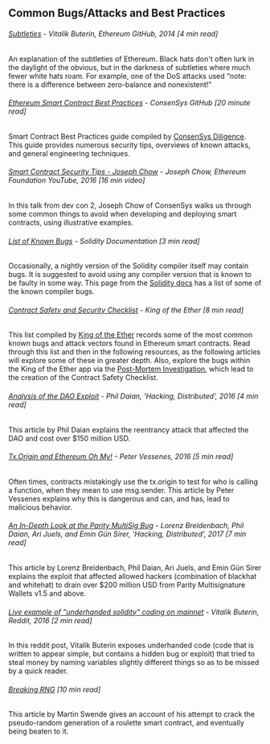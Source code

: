 ## Common Bugs/Attacks and Best Practices

###### [Subtleties](https://github.com/ethereum/wiki/wiki/subtleties) - Vitalik Buterin, Ethereum GitHub, 2014 \[4 min read\]

An explanation of the subtleties of Ethereum. Black hats don't often lurk in the daylight of the obvious, but in the darkness of subtleties where much fewer white hats roam. For example, one of the DoS attacks used “note: there is a difference between zero-balance and nonexistent!”

###### [Ethereum Smart Contract Best Practices](https://consensys.github.io/smart-contract-best-practices/) - ConsenSys GitHub \[20 minute read\]

Smart Contract Best Practices guide compiled by [ConsenSys Diligence](https://media.consensys.net/introducing-consensys-diligence-cf38f83948c). This guide provides numerous security tips, overviews of known attacks, and general engineering techniques.

###### [Smart Contract Security Tips - Joseph Chow](https://www.youtube.com/watch?v=_pqDAMRwkzY) - Joseph Chow, Ethereum Foundation YouTube, 2016 \[16 min video\]

In this talk from dev con 2, Joseph Chow of ConsenSys walks us through some common things to avoid when developing and deploying smart contracts, using illustrative examples.

###### [List of Known Bugs](http://solidity.readthedocs.io/en/develop/bugs.html) - Solidity Documentation \[3 min read\]

Occasionally, a nightly version of the Solidity compiler itself may contain bugs. It is suggested to avoid using any compiler version that is known to be faulty in some way.  This page from the [Solidity docs](http://solidity.readthedocs.io/en/develop/index.html) has a list of some of the known compiler bugs.

###### [Contract Safety and Security Checklist](https://www.kingoftheether.com/contract-safety-checklist.html) - King of the Ether \[8 min read\]

This list compiled by [King of the Ether](https://www.kingoftheether.com/thrones/kingoftheether/index.html) records some of the most common known bugs and attack vectors found in Ethereum smart contracts.  Read through this list and then in the following resources, as the following articles will explore some of these in greater depth. Also, explore the bugs within the King of the Ether app via the [Post-Mortem Investigation](http://www.kingoftheether.com/postmortem.html), which lead to the creation of the Contract Safety Checklist.

###### [Analysis of the DAO Exploit](http://hackingdistributed.com/2016/06/18/analysis-of-the-dao-exploit/) - Phil Daian, 'Hacking, Distributed', 2016 \[4 min read\]

This article by Phil Daian explains the reentrancy attack that affected the DAO and cost over $150 million USD.

###### [Tx.Origin and Ethereum Oh My!](http://vessenes.com/tx-origin-and-ethereum-oh-my/) - Peter Vessenes, 2016 \[5 min read\]

Often times, contracts mistakingly use the tx.origin to test for who is calling a function, when they mean to use msg.sender.  This article by Peter Vessenes explains why this is dangerous and can, and has, lead to malicious behavior.

###### [An In-Depth Look at the Parity MultiSig Bug](http://hackingdistributed.com/2017/07/22/deep-dive-parity-bug/) - Lorenz Breidenbach, Phil Daian, Ari Juels, and Emin Gün Sirer, 'Hacking, Distributed', 2017 \[7 min read\]

This article by Lorenz Breidenbach, Phil Daian, Ari Juels, and Emin Gün Sirer explains the exploit that affected allowed hackers \(combination of blackhat and whitehat\) to drain over $200 million USD from Parity Multisignature Wallets v1.5 and above.

###### [Live example of "underhanded solidity" coding on mainnet](https://www.reddit.com/r/ethereum/comments/4e5y30/live_example_of_underhanded_solidity_coding_on/) - Vitalik Buterin, Reddit, 2016 \[2 min read\]

In this reddit post, Vitalik Buterin exposes underhanded code \(code that is written to appear simple, but contains a hidden bug or exploit\) that tried to steal money by naming variables slightly different things so as to be missed by a quick reader.

###### [Breaking RNG](http://martin.swende.se/blog/Breaking_the_house.html) \[10 min read\]

This article by Martin Swende gives an account of his attempt to crack the pseudo-random generation of a roulette smart contract, and eventually being beaten to it.


